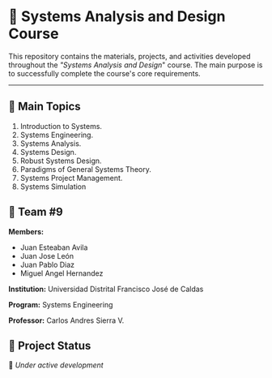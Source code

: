 # 🧩 Systems Analysis and Design Course

This repository contains the materials, projects, and activities developed throughout the *"Systems Analysis and Design*" course.
The main purpose is to successfully complete the course's core requirements.

-------------------------------------------------------------------------------------------------------------

## 🎯 Main Topics

1. Introduction to Systems.
2. Systems Engineering.
3. Systems Analysis.
4. Systems Design.
5. Robust Systems Design.
6. Paradigms of General Systems Theory.
7. Systems Project Management.
8. Systems Simulation

## 👥 Team #9

**Members:**
- Juan Esteaban Avila
- Juan Jose León
- Juan Pablo Diaz
- Miguel Angel Hernandez

**Institution:** Universidad Distrital Francisco José de Caldas 

**Program:** Systems Engineering 

**Professor:** Carlos Andres Sierra V. 

## 🚀 Project Status

📅 *Under active development*

